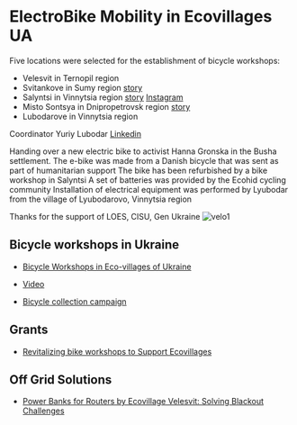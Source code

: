 # ElectroBike Mobility in Ecovillages UA

Five locations were selected for the establishment of bicycle workshops:
- Velesvit in Ternopil region 
- Svitankove in Sumy region [story](https://github.com/maxzalevski/bycicle_workshops/issues/5)
- Salyntsi in Vinnytsia region [story](https://github.com/maxzalevski/bycicle_workshops/issues/4) [Instagram](https://www.instagram.com/veloselo_salinci?igsh=ZzI2ajduOWdoNHNx)
- Misto Sontsya in Dnipropetrovsk region [story](https://github.com/maxzalevski/bycicle_workshops/issues/2)
- Lubodarove in Vinnytsia region

Coordinator Yuriy Lubodar [Linkedin](https://www.linkedin.com/in/ybere) 

Handing over a new electric bike to activist Hanna Gronska in the Busha settlement.
The e-bike was made from a Danish bicycle that was sent as part of humanitarian support
The bike has been refurbished by a bike workshop in Salyntsi
A set of batteries was provided by the Ecohid cycling community 
Installation of electrical equipment was performed by Lyubodar from the village of Lyubodarovo, Vinnytsia region

Thanks for the support of LOES, CISU, Gen Ukraine
![velo1](https://github.com/maxzalevski/bycicle_workshops/assets/132265629/95f88ede-0386-4b64-9bde-03ed73559591)


## Bicycle workshops in Ukraine

- [Bicycle Workshops in Eco-villages of Ukraine](https://medium.com/@rodovidme/bicycle-workshops-in-eco-villages-of-ukraine-94117d03f1c4)

- [Video](https://youtu.be/0XvsJDqC3SA)

- [Bicycle collection campaign](https://greenroad.in.ua/electric-bicycles-for-ua)

## Grants

- [Revitalizing bike workshops to Support Ecovillages](https://giveth.io/project/revitalizing-bike-workshops-to-support-ecovillages)

## Off Grid Solutions

- [Power Banks for Routers by Ecovillage Velesvit: Solving Blackout Challenges](https://github.com/maxzalevski/bycicle_workshops/issues/6)
